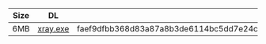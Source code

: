 |    Size   |     DL  | sha512sum |
|  ---  |  ---  |  ---  |
| 6MB | [xray.exe](https://cdn.jsdelivr.net/gh/googleians/Xray-core@main/xray.exe) | faef9dfbb368d83a87a8b3de6114bc5dd7e24c7f740cc2989857dd6bad006af7254aeba9a6d402a38d6430554dfae3df45a2ad30bc17b19ac0b3886f7b8475d3 |
